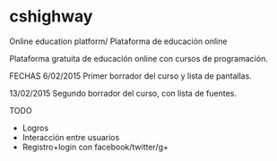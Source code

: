 # cshighway
Online education platform/ Plataforma de educación online

Plataforma gratuita de educación online con cursos de programación.

FECHAS
  6/02/2015	Primer borrador del curso y lista de pantallas.
  
  13/02/2015	Segundo borrador del curso, con lista de fuentes.

TODO
 - Logros
 - Interacción entre usuarios
 - Registro+login con facebook/twitter/g+
